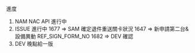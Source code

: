 進度

1. NAM NAC API 進行中
2. ISSUE 進行中
   1677 => SAM 確定退件重送關卡狀況
   1647 => 新申請第二台&設備異動 REF_SIGN_FORM_NO
   1682 => DEV 確認
3. DEV 晚點給一版
